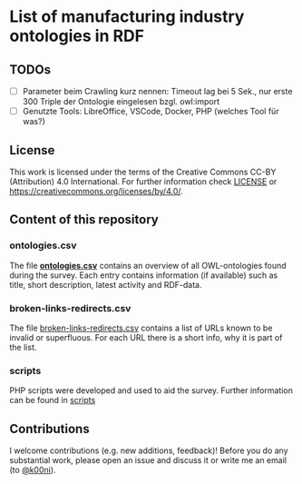 # List of manufacturing industry ontologies in RDF

## TODOs

* [ ] Parameter beim Crawling kurz nennen: Timeout lag bei 5 Sek., nur erste 300 Triple der Ontologie eingelesen bzgl. owl:import
* [ ] Genutzte Tools: LibreOffice, VSCode, Docker, PHP (welches Tool für was?)

## License

This work is licensed under the terms of the Creative Commons CC-BY (Attribution) 4.0 International.
For further information check [LICENSE](./LICENSE) or https://creativecommons.org/licenses/by/4.0/.

## Content of this repository

### ontologies.csv

The file [**ontologies.csv**](./ontologies.csv) contains an overview of all OWL-ontologies found during the survey.
Each entry contains information (if available) such as title, short description, latest activity and RDF-data.

### broken-links-redirects.csv

The file [broken-links-redirects.csv](./broken-links-redirects.csv) contains a list of URLs known to be invalid or superfluous.
For each URL there is a short info, why it is part of the list.

### scripts

PHP scripts were developed and used to aid the survey.
Further information can be found in [scripts](./scripts/)

## Contributions

I welcome contributions (e.g. new additions, feedback)! Before you do any substantial work, please open an issue and discuss it or write me an email (to [@k00ni](https://github.com/k00ni)).